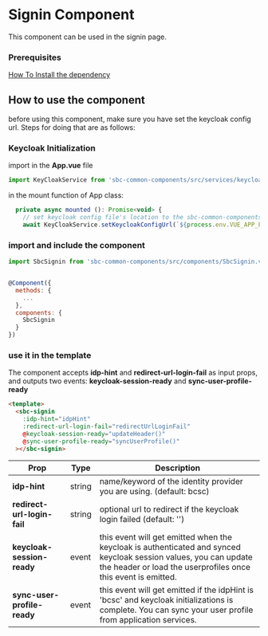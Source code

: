 # Signin Component

This component can be used in the signin page. 

### Prerequisites

 [How To Install the dependency](../install/README.md) 


 
## How to use the component

before using this component, make sure you have set the keycloak config url. Steps for doing that are as follows:

### **Keycloak Initialization**

import in the **App.vue** file

```js
import KeyCloakService from 'sbc-common-components/src/services/keycloak.services'
```

in the mount function of App class:

```js
  private async mounted (): Promise<void> {
    // set keycloak config file's location to the sbc-common-components
    await KeyCloakService.setKeycloakConfigUrl(`${process.env.VUE_APP_PATH}config/kc/keycloak.json`)
```

### **import and include the component**

```js
import SbcSignin from 'sbc-common-components/src/components/SbcSignin.vue'


@Component({
  methods: {
    ...
  },
  components: {
    SbcSignin
  }
})
```
 
### **use it in the template**

The component accepts **idp-hint** and **redirect-url-login-fail** as input props, and outputs two events: **keycloak-session-ready** and **sync-user-profile-ready**

```html
<template>
  <sbc-signin
    :idp-hint="idpHint"
    :redirect-url-login-fail="redirectUrlLoginFail"
    @keycloak-session-ready="updateHeader()"
    @sync-user-profile-ready="syncUserProfile()"
  ></sbc-signin>
```

| Prop | Type | Description |
| --- | --- | --- | 
| **idp-hint** | string | name/keyword of the identity provider you are using. (default: bcsc)
| **redirect-url-login-fail** | string | optional url to redirect if the keycloak login failed (default: '')
| **keycloak-session-ready** | event | this event will get emitted when the keycloak is authenticated and synced keycloak session values, you can update the header or load the userprofiles once this event is emitted.
| **sync-user-profile-ready** | event | this event will get emitted if the idpHint is 'bcsc' and keycloak initializations is complete. You can sync your user profile from application services.
